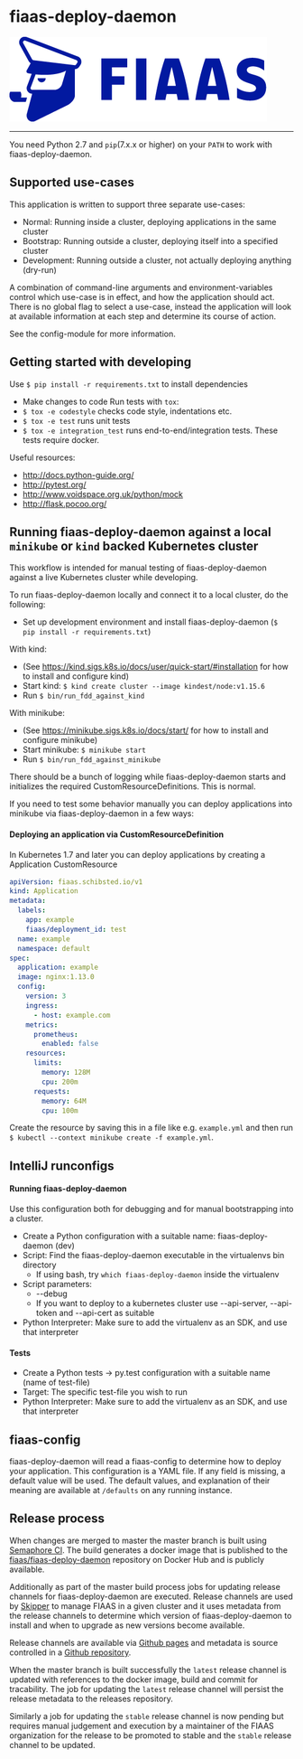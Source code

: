 <!--
Copyright 2017-2019 The FIAAS Authors

Licensed under the Apache License, Version 2.0 (the "License");
you may not use this file except in compliance with the License.
You may obtain a copy of the License at

     http://www.apache.org/licenses/LICENSE-2.0

Unless required by applicable law or agreed to in writing, software
distributed under the License is distributed on an "AS IS" BASIS,
WITHOUT WARRANTIES OR CONDITIONS OF ANY KIND, either express or implied.
See the License for the specific language governing permissions and
limitations under the License.
-->
# fiaas-deploy-daemon

![FIAAS logo](https://raw.githubusercontent.com/fiaas/design-assets/master/logo/Logo_Fiaas_colour.png)

---

You need Python 2.7 and `pip`(7.x.x or higher)  on your `PATH` to work with fiaas-deploy-daemon.

Supported use-cases
-------------------

This application is written to support three separate use-cases:

- Normal: Running inside a cluster, deploying applications in the same cluster
- Bootstrap: Running outside a cluster, deploying itself into a specified cluster
- Development: Running outside a cluster, not actually deploying anything (dry-run)

A combination of command-line arguments and environment-variables control which use-case
is in effect, and how the application should act. There is no global flag to select a
use-case, instead the application will look at available information at each step and
determine its course of action.

See the config-module for more information.

Getting started with developing
-------------------------------

Use  `$ pip install -r requirements.txt` to install dependencies
- Make changes to code
Run tests with `tox`:
- `$ tox -e codestyle` checks code style, indentations etc.
- `$ tox -e test` runs unit tests
- `$ tox -e integration_test` runs end-to-end/integration tests. These tests require docker.

Useful resources:

- http://docs.python-guide.org/
- http://pytest.org/
- http://www.voidspace.org.uk/python/mock
- http://flask.pocoo.org/

Running fiaas-deploy-daemon against a local `minikube` or `kind` backed Kubernetes cluster
-------------------------------------------

This workflow is intended for manual testing of fiaas-deploy-daemon against a live Kubernetes cluster while
developing.

To run fiaas-deploy-daemon locally and connect it to a local cluster, do the following:

* Set up development environment and install fiaas-deploy-daemon (`$ pip install -r requirements.txt`)

With kind:
* (See https://kind.sigs.k8s.io/docs/user/quick-start/#installation for how to install and configure kind)
* Start kind: `$ kind create cluster --image kindest/node:v1.15.6`
* Run `$ bin/run_fdd_against_kind`

With minikube:
* (See https://minikube.sigs.k8s.io/docs/start/ for how to install and configure minikube)
* Start minikube: `$ minikube start`
* Run `$ bin/run_fdd_against_minikube`

There should be a bunch of logging while fiaas-deploy-daemon starts and initializes the required
CustomResourceDefinitions. This is normal.

If you need to test some behavior manually you can deploy applications into minikube via fiaas-deploy-daemon in a few ways:

#### Deploying an application via CustomResourceDefinition

In Kubernetes 1.7 and later you can deploy applications by creating a Application CustomResource

```yaml
apiVersion: fiaas.schibsted.io/v1
kind: Application
metadata:
  labels:
    app: example
    fiaas/deployment_id: test
  name: example
  namespace: default
spec:
  application: example
  image: nginx:1.13.0
  config:
    version: 3
    ingress:
      - host: example.com
    metrics:
      prometheus:
        enabled: false
    resources:
      limits:
        memory: 128M
        cpu: 200m
      requests:
        memory: 64M
        cpu: 100m
```

Create the resource by saving this in a file like e.g. `example.yml` and then run
`$ kubectl --context minikube create -f example.yml`.


IntelliJ runconfigs
-------------------

#### Running fiaas-deploy-daemon

Use this configuration both for debugging and for manual bootstrapping into a cluster.

* Create a Python configuration with a suitable name: fiaas-deploy-daemon (dev)
* Script: Find the fiaas-deploy-daemon executable in the virtualenvs bin directory
    * If using bash, try `which fiaas-deploy-daemon` inside the virtualenv
* Script parameters:
    * --debug
    * If you want to deploy to a kubernetes cluster use --api-server, --api-token
     and --api-cert as suitable
* Python Interpreter: Make sure to add the virtualenv as an SDK, and use that interpreter


#### Tests

* Create a Python tests -> py.test configuration with a suitable name (name of test-file)
* Target: The specific test-file you wish to run
* Python Interpreter: Make sure to add the virtualenv as an SDK, and use that interpreter


fiaas-config
------------

fiaas-deploy-daemon will read a fiaas-config to determine how to deploy your application.
This configuration is a YAML file. If any field is missing, a default value will be used.
The default values, and explanation of their meaning are available at `/defaults` on any
running instance.


Release process
---------------

When changes are merged to master the master branch is built using [Semaphore CI](https://semaphoreci.com). The build generates a docker image that is published to the [fiaas/fiaas-deploy-daemon](https://hub.docker.com/r/fiaas/fiaas-deploy-daemon) repository on Docker Hub and is publicly available.

Additionally as part of the master build process jobs for updating release channels for fiaas-deploy-daemon are executed. Release channels are used by [Skipper](https://github.com/fiaas/skipper) to manage FIAAS in a given cluster and it uses metadata from the release channels to determine which version of fiaas-deploy-daemon to install and when to upgrade as new versions become available.

Release channels are available via [Github pages](https://fiaas.github.io/releases) and metadata is source controlled in a [Github repository](https://github.com/fiaas/releases).

When the master branch is built successfully the `latest` release channel is updated with references to the docker image, build and commit for tracability.  The job for updating the `latest` release channel will persist the release metadata to the releases repository.

Similarly a job for updating the `stable` release channel is now pending but requires manual judgement and execution by a maintainer of the FIAAS organization for the release to be promoted to stable and the `stable` release channel to be updated.
